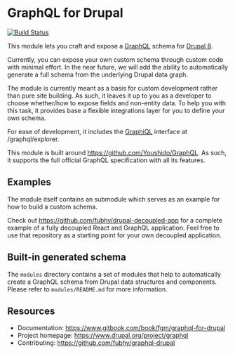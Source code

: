 # GraphQL for Drupal

[![Build Status](https://travis-ci.org/fubhy/graphql-drupal.svg?branch=8.x-3.x)](https://travis-ci.org/fubhy/graphql-drupal)

This module lets you craft and expose a [GraphQL] schema for [Drupal 8].

Currently, you can expose your own custom schema through custom code with
minimal effort. In the near future, we will add the ability to automatically
generate a full schema from the underlying Drupal data graph.

The module is currently meant as a basis for custom development rather than pure
site building. As such, it leaves it up to you as a developer to choose
whether/how to expose fields and non-entity data. To help you with this task,
it provides base a flexible integrations layer for you to define your own
schema.

For ease of development, it includes the [GraphiQL] interface at
/graphql/explorer.

This module is built around https://github.com/Youshido/GraphQL. As such, it
supports the full official GraphQL specification with all its features.

[Drupal 8]: https://www.drupal.org/8
[GraphQL]: http://graphql.org/
[GraphiQL]: https://github.com/graphql/graphiql/

## Examples

The module itself contains an submodule which serves as an example for how to
build a custom schema.

Check out https://github.com/fubhy/drupal-decoupled-app for a complete example
of a fully decoupled React and GraphQL application. Feel free to use that
repository as a starting point for your own decoupled application.

## Built-in generated schema

The `modules` directory contains a set of modules that help to automatically
create a GraphQL schema from Drupal data structures and components. Please
refer to `modules/README.md` for more information.

## Resources
 
* Documentation: https://www.gitbook.com/book/fgm/graphql-for-drupal
* Project homepage: https://www.drupal.org/project/graphql
* Contributing: https://github.com/fubhy/graphql-drupal

